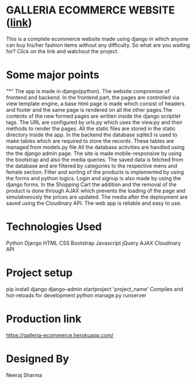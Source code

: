 # GALLERIA ECOMMERCE WEBSITE ([link](https://galleria-ecommerce.herokuapp.com/))
This is a complete ecommerce website made using django in which anyone can buy his/her fashion items without any difficulty. So what are you waiting for? Click on the link and watchout the project.

# Some major points
"*" The app is made in django(python). The website compromise of frontend and backend.
In the frontend part, the pages are controlled via view template engine, a base html page is made which consist of headers and footer and the same page is rendered on all the other pages.The contents of the new formed pages are written inside the django scriptlet tags.
The URL are configured by urls.py which uses the view.py and their methods to render the pages.
All the static files are stored in the static directory inside the app.
In the backend the database sqlite3 is used to make tables which are required to store the records. These tables are managed from models.py file
All the database activities are handled using the the django admin page.
The site is made mobile-responsive by using the bootstrap and also the media queries.
The saved data is fetched from the database and are filtered by categories to the respective mens and female section.
Filter and sorting of the products is implemented by using the forms and python logics.
Login and signup is also made by using the django forms.
In the Shopping Cart the addition and the removal of the product is done through AJAX which prevents the loading of the page and simulatneously the prices are updated.
The media after the deployment are saved using the Cloudinary API.
The web app is reliable and easy to use.
# Technologies Used
Python
Django
HTML
CSS
Bootstrap
Javascript
jQuery
AJAX
Cloudinary API
# Project setup
pip install django
django-admin startproject 'project_name'
Compiles and hot-reloads for development
python manage.py runserver
# Production link
https://galleria-ecommerce.herokuapp.com/

# Designed By
Neeraj Sharma
